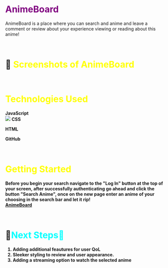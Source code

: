 
<h1><span style="color:purple">AnimeBoard</h1>
<p>AnimeBoard is a place where you can search and anime and leave a comment or review about your experience viewing or reading about this anime!</p>
<br>
<h1>📸 <span style="color:yellow">Screenshots of AnimeBoard</h1>
<div>

<br>
</div>
<h1><span style="color:yellow">Technologies Used</h1>


 <b>JavaScript</b><br>
<img src="https://i.imgur.com/lxjGmur.png">
<b>CSS</b><br>

<b>HTML</b><br>

<b>GitHub

<br>
<h1><span style="color:yellow">Getting Started</h1>


Before you begin your search navigate to the "Log In" button at the top of your screen, after successfully authenticating go ahead and click the button "Search Anime", once on the new page enter an anime of your choosing in the search bar and let it rip!
<br>
[AnimeBoard](https://animeboard.herokuapp.com/animes/)

<br>
<h1>🧊<span style="color:cyan">Next Steps🧊</h1>
<ol>
<li>Adding additional feautures for user QoL</li>
<li>Sleeker styling to review and user appearance.</li>
<li>Adding a streaming option to watch the selected anime</li>
</ol>

